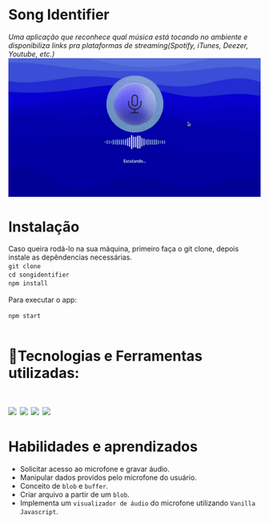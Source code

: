 # Song Identifier
<i>Uma aplicação que reconhece qual música está tocando no ambiente e disponibiliza links pra plataformas de streaming(Spotify, iTunes, Deezer, Youtube, etc.) </i>
<br/>
<img src="./src/images/preview.gif">
<h1>Instalação</h1>
Caso queira rodá-lo na sua máquina, primeiro faça o git clone, depois instale as depêndencias necessárias.
<br/>
<code>git clone</code>
<br/>
<code>cd songidentifier</code>
<br/>
<code>npm install</code>
<br/>
<br/>
Para executar o app:

<code>npm start</code>
<br/>
<br/>

# 🚀Tecnologias e Ferramentas utilizadas:
<h1 align='left'>
<img src="https://img.shields.io/badge/HTML5-E34F26?style=for-the-badge&logo=html5&logoColor=white" />
<img src="https://img.shields.io/badge/CSS3-1572B6?style=for-the-badge&logo=css3&logoColor=white" />
<img src="https://img.shields.io/badge/JavaScript-F7DF1E?style=for-the-badge&logo=javascript&logoColor=black" />
<img src="https://img.shields.io/badge/React-20232A?style=for-the-badge&logo=react&logoColor=61DAFB" />
</h1>

# Habilidades e aprendizados
- Solicitar acesso ao microfone e gravar áudio. 
- Manipular dados providos pelo microfone do usuário.
- Conceito de `blob` e `buffer`.
- Criar arquivo a partir de um `blob`.
- Implementa um `visualizador de áudio` do microfone utilizando `Vanilla Javascript`.
